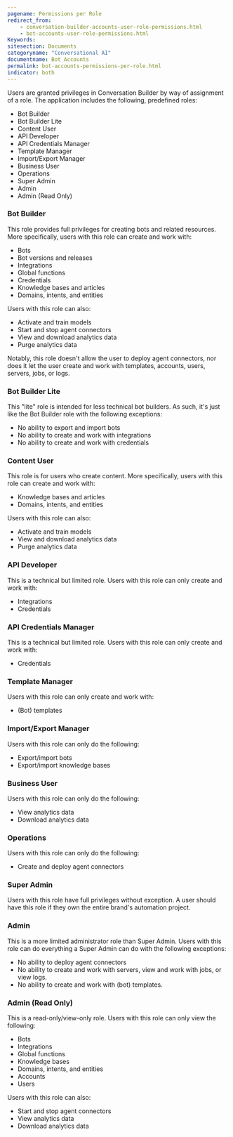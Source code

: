 ```yaml
---
pagename: Permissions per Role
redirect_from:
    - conversation-builder-accounts-user-role-permissions.html
    - bot-accounts-user-role-permissions.html
Keywords:
sitesection: Documents
categoryname: "Conversational AI"
documentname: Bot Accounts
permalink: bot-accounts-permissions-per-role.html
indicator: both
---
```


Users are granted privileges in Conversation Builder by way of assignment of a role. The application includes the following, predefined roles:

* Bot Builder
* Bot Builder Lite
* Content User
* API Developer
* API Credentials Manager
* Template Manager
* Import/Export Manager
* Business User
* Operations
* Super Admin
* Admin
* Admin (Read Only)

### Bot Builder

This role provides full privileges for creating bots and related resources. More specifically, users with this role can create and work with:

* Bots
* Bot versions and releases
* Integrations
* Global functions
* Credentials
* Knowledge bases and articles
* Domains, intents, and entities

Users with this role can also:

* Activate and train models
* Start and stop agent connectors
* View and download analytics data
* Purge analytics data

Notably, this role doesn't allow the user to deploy agent connectors, nor does it let the user create and work with templates, accounts, users, servers, jobs, or logs.

### Bot Builder Lite

This "lite" role is intended for less technical bot builders. As such, it's just like the Bot Builder role with the following exceptions:

* No ability to export and import bots
* No ability to create and work with integrations
* No ability to create and work with credentials

### Content User

This role is for users who create content. More specifically, users with this role can create and work with:

* Knowledge bases and articles
* Domains, intents, and entities

Users with this role can also:

* Activate and train models
* View and download analytics data
* Purge analytics data

### API Developer

This is a technical but limited role. Users with this role can only create and work with:

* Integrations
* Credentials

### API Credentials Manager

This is a technical but limited role. Users with this role can only create and work with:

* Credentials

### Template Manager

Users with this role can only create and work with:

* (Bot) templates

### Import/Export Manager

Users with this role can only do the following:

* Export/import bots
* Export/import knowledge bases

### Business User

Users with this role can only do the following:

* View analytics data
* Download analytics data

### Operations

Users with this role can only do the following:

* Create and deploy agent connectors

### Super Admin

Users with this role have full privileges without exception. A user should have this role if they own the entire brand's automation project.

### Admin

This is a more limited administrator role than Super Admin. Users with this role can do everything a Super Admin can do with the following exceptions:

* No ability to deploy agent connectors
* No ability to create and work with servers, view and work with jobs, or view logs.
* No ability to create and work with (bot) templates.

### Admin (Read Only)

This is a read-only/view-only role. Users with this role can only view the following:

* Bots
* Integrations
* Global functions
* Knowledge bases
* Domains, intents, and entities
* Accounts
* Users

Users with this role can also:

* Start and stop agent connectors
* View analytics data
* Download analytics data